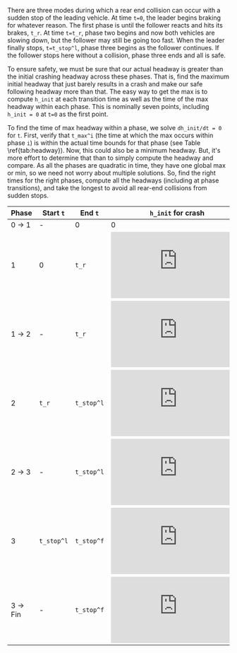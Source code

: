 There are three modes during which a rear end collision can occur with a sudden stop of the leading vehicle.  At time `t=0`, the leader begins braking for whatever reason.  The first phase is until the follower reacts and hits its brakes, `t_r`.  At time `t=t_r`, phase two begins and now both vehicles are slowing down, but the follower may still be going too fast.  When the leader finally stops, `t=t_stop^l`, phase three begins as the follower continues.  If the follower stops here without a collision, phase three ends and all is safe.

To ensure safety, we must be sure that our actual headway is greater than the initial crashing headway across these phases.  That is, find the maximum initial headway that just barely results in a crash and make our safe following headway more than that.  The easy way to get the max is to compute `h_init` at each transition time as well as the time of the max headway within each phase.  This is nominally seven points, including `h_init = 0` at `t=0` as the first point.

To find the time of max headway within a phase, we solve `dh_init/dt = 0` for `t`.  First, verify that `t_max^i` (the time at which the max occurs within phase `i`) is within the actual time bounds for that phase (see Table \ref{tab:headway}).  Now, this could also be a minimum headway.  But, it's more effort to determine that than to simply compute the headway and compare.  As all the phases are quadratic in time, they have one global max or min, so we need not worry about multiple solutions.  So, find the right times for the right phases, compute all the headways (including at phase transitions), and take the longest to avoid all rear-end collisions from sudden stops.

| Phase                    |   Start `t`       | End `t`        | `h_init` for crash      |   Diagram          |
| ------------------------ | ----------------- | -------------- | ----------------------- | ------------------ |
| 0 -> 1                   | -                 | 0              | 0                       |                    |
| 1                        | 0                 | `t_r`          | ![][phase1]             | ![][diag1]         |
| 1 -> 2                   | -                 | `t_r`          | ![][phase12]            |                    |
| 2                        | `t_r`             | `t_stop^l`     | ![][phase2]             | ![][diag2]         |
| 2 -> 3                   | -                 | `t_stop^l`     | ![][phase23]            |                    |
| 3                        | `t_stop^l`        | `t_stop^f`     | ![][phase3]             | ![][diag2]         |
| 3 -> Fin                 | -                 | `t_stop^f`     | ![][phase3fin]          |                    |

[diag1]: https://imgur.com/XuLvRvft.png
[diag2]: https://imgur.com/gTgJi8it.png
[diag3]: https://imgur.com/e7FJ6Z6t.png

[phase1]: http://latex.codecogs.com/gif.latex?-%5Cfrac%7B%28v_l%20-%20v_f%29%5E2%7D%7B2%20%28a_f%20-%20d_l%29%7D
<!-- \frac{a+b}{a-b^2} -->

[phase12]: http://latex.codecogs.com/gif.latex?%5Cfrac%7B1%7D%7B2%7D%20%5C%2C%20%7B%5Cleft%28a_f%20-%20d_l%5Cright%29%7D%20t_r%5E%7B2%7D%20&plus;%20t_r%20%28%20v_1%20-%20v_0%29
<!-- \frac{1}{2} \, {\left(a_f - d_l\right)} t_r^{2} + t_r ( v_1 - v_0) -->

[phase2]: http://latex.codecogs.com/gif.latex?%5Cfrac%7B%7B%5Cleft%28a_f%5E%7B2%7D%20-%20a_f%20d_l%20-%20%7B%5Cleft%28a_f%20-%20d_l%5Cright%29%7D%20d_f%5Cright%29%7D%20t_r%5E%7B2%7D%20-%202%20%5C%2C%20%7B%5Cleft%28a_f%20-%20d_f%5Cright%29%7D%20t_r%20v_l%20&plus;%20v_l%5E%7B2%7D%20&plus;%202%20%5C%2C%20%7B%5Cleft%28%7B%5Cleft%28a_f%20-%20d_f%5Cright%29%7D%20t_r%20-%20v_l%5Cright%29%7D%20v_f%20&plus;%20v_f%5E%7B2%7D%7D%7B2%20%5C%2C%20%7B%5Cleft%28d_l%20-%20d_f%5Cright%29%7D%7D
<!-- \frac{{\left(a_f^{2} - a_f d_l - {\left(a_f - d_l\right)} d_f\right)} t_r^{2} - 2 \, {\left(a_f - d_f\right)} t_r v_l + v_l^{2} + 2 \, {\left({\left(a_f - d_f\right)} t_r - v_l\right)} v_f + v_f^{2}}{2 \, {\left(d_l - d_f\right)}} -->

[phase23]: http://latex.codecogs.com/gif.latex?%5Cfrac%7B1%7D%7B2%7D%20%5C%2C%20d_f%20%7B%5Cleft%28t_r%20-%20%5Cfrac%7Bv_l%7D%7Bd_l%7D%5Cright%29%7D%5E%7B2%7D%20&plus;%20%5Cfrac%7B1%7D%7B2%7D%20%5C%2C%20a_f%20t_r%5E%7B2%7D%20-%20%7B%5Cleft%28a_f%20t_r%20&plus;%20v_f%5Cright%29%7D%20%7B%5Cleft%28t_r%20-%20%5Cfrac%7Bv_l%7D%7Bd_l%7D%5Cright%29%7D%20&plus;%20t_r%20v_f%20-%20%5Cfrac%7B3%20%5C%2C%20v_l%5E%7B2%7D%7D%7B2%20%5C%2C%20d_l%7D
<!-- \frac{1}{2} \, d_f {\left(t_r - \frac{v_l}{d_l}\right)}^{2} + \frac{1}{2} \, a_f t_r^{2} - {\left(a_f t_r + v_f\right)} {\left(t_r - \frac{v_l}{d_l}\right)} + t_r v_f - \frac{3 \, v_l^{2}}{2     \, d_l} -->

[phase3]: http://latex.codecogs.com/gif.latex?-%5Cfrac%7B%7B%5Cleft%28a_f%5E%7B2%7D%20d_l%20-%20a_f%20d_l%20d_f%5Cright%29%7D%20t_r%5E%7B2%7D%20&plus;%203%20%5C%2C%20d_f%20v_l%5E%7B2%7D%20&plus;%202%20%5C%2C%20%7B%5Cleft%28a_f%20d_l%20-%20d_l%20d_f%5Cright%29%7D%20t_r%20v_f%20&plus;%20d_l%20v_f%5E%7B2%7D%7D%7B2%20%5C%2C%20d_l%20d_f%7D
<!-- -\frac{{\left(a_f^{2} d_l - a_f d_l d_f\right)} t_r^{2} + 3 \, d_f v_l^{2} + 2 \, {\left(a_f d_l - d_l d_f\right)} t_r v_f + d_l v_f^{2}}{2 \, d_l d_f} -->


[phase3fin]: http://latex.codecogs.com/gif.latex?-%5Cfrac%7B%7B%5Cleft%28a_f%5E%7B2%7D%20d_l%20-%20a_f%20d_l%20d_f%5Cright%29%7D%20t_r%5E%7B2%7D%20&plus;%203%20%5C%2C%20d_f%20v_l%5E%7B2%7D%20&plus;%202%20%5C%2C%20%7B%5Cleft%28a_f%20d_l%20-%20d_l%20d_f%5Cright%29%7D%20t_r%20v_f%20&plus;%20d_l%20v_f%5E%7B2%7D%7D%7B2%20%5C%2C%20d_l%20d_f%7D
<!-- -\frac{{\left(a_f^{2} d_l - a_f d_l d_f\right)} t_r^{2} + 3 \, d_f v_l^{2} + 2 \, {\left(a_f d_l - d_l d_f\right)} t_r v_f + d_l v_f^{2}}{2 \, d_l d_f} -->
